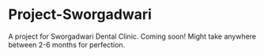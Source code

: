 # Project-Sworgadwari
A project for Sworgadwari Dental Clinic. Coming soon! Might take anywhere between 2-6 months for perfection.
